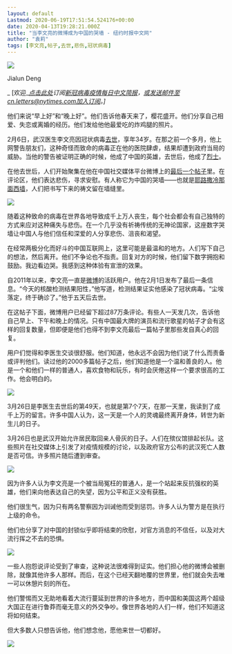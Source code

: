 ```yaml
---
layout: default
Lastmod: 2020-06-19T17:51:54.524176+00:00
date: 2020-04-13T19:28:21.000Z
title: "当李文亮的微博成为中国的哭墙 - 纽约时报中文网"
author: "袁莉"
tags: [李文亮,帖子,去世,悲伤,冠状病毒]
---
```


![](https://images.weserv.nl/?url=https%3A//static01.nyt.com/images/2020/04/09/business/09newworld/09newworld-master1050.jpg)

Jialun Deng

_ \[欢迎_[_点击此处_](https://sso.nytcn.me/email/?source=top-right)_订阅_[_新冠病毒疫情每日中文简报_](https://cn.nytimes.com/morning-brief/)_，或发送邮件至cn.letters@nytimes.com加入订阅。\]_

他们来说“早上好”和“晚上好”。他们告诉他春天来了，樱花盛开。他们分享自己相爱、失恋或离婚的经历。他们发给他他最爱吃的炸鸡腿的照片。

2月6日，武汉医生李文亮因冠状病毒[去世](https://cn.nytimes.com/china/20200207/li-wenliang-coronavirus/)，享年34岁。在那之前一个多月，他上网警告朋友们，这种奇怪而致命的病毒正在他的医院肆虐，结果却遭到政府当局的威胁。当他的警告被证明正确的时候，他成了中国的英雄，去世后，他成了[烈士](https://cn.nytimes.com/china/20200208/china-coronavirus-doctor-death/)。

在他去世后，人们开始聚集在他在中国社交媒体平台微博上的[最后一个帖子](https://www.weibo.com/1139098205/Is9M7taaY?filter=hot&root_comment_id=0&type=comment&sudaref=www.weibo.com&display=0&retcode=6102)里。在评论区，他们表达悲伤，寻求安慰。有人称它为中国的哭墙——也就是[耶路撒冷那面西墙](https://www.nytimes.com/2016/02/03/world/middleeast/new-western-wall-prayer-space-highlights-wider-divide-among-jews.html)，人们把书写下来的祷文留在墙缝里。

![](https://images.weserv.nl/?url=https%3A//static01.nyt.com/images/2020/04/13/multimedia/cn-c14newworld-inline1/cn-c14newworld-inline1-master1050.png)

随着这种致命的病毒在世界各地导致成千上万人丧生，每个社会都会有自己独特的方式来应对这种痛失与悲伤。在一个几乎没有祈祷传统的无神论国家，这座数字哭墙让中国人与他们信任和深爱的人分享悲伤、沮丧和渴望。

在经常两极分化而好斗的中国互联网上，这里可能是最温和的地方。人们写下自己的想法，然后离开。他们不争论也不指责。回复对方的时候，他们留下数字拥抱和鼓励。我边看边哭。我感到这种体验有宣泄的效果。

自2011年以来，李文亮一直是[微博](https://www.nytimes.com/2018/11/19/fashion/china-social-media-weibo-wechat.html)的活跃用户。他在2月1日发布了最后一条信息。“今天的核酸检测结果阳性，”他写道，检测结果证实他感染了冠状病毒。“尘埃落定，终于确诊了。”他于五天后去世。

在这帖子下面，微博用户已经留下超过87万条评论。有些人一天发几次，告诉他自己早上、下午和晚上的情况。只有中国最大牌的演员和流行歌星的帖子才会有这样的回复数量，但即便是他们也得不到李文亮最后一篇帖子里那些发自真心的回复。

用户们觉得和李医生交谈很舒服。他们知道，他永远不会因为他们说了什么而责备或评判他们。读过他的2000多篇帖子之后，他们知道他是一个温和善良的人。他是一个和他们一样的普通人，喜欢食物和玩乐，有时会厌倦这样一个要求很高的工作。他会明白的。

![](https://images.weserv.nl/?url=https%3A//static01.nyt.com/images/2020/04/13/multimedia/cn-c14newworld-inline2/cn-c14newworld-inline2-jumbo.png)

3月26日是李医生去世后的第49天，也就是第7个7天，在那一天里，我读到了成千上万的留言。许多中国人认为，这一天是一个人的灵魂最终离开身体，转世为新生儿的日子。

3月26日也是武汉开始允许居民取回亲人骨灰的日子。人们在殡仪馆排起长队。这些照片在社交媒体上引发了对疫情规模的讨论，以及政府官方公布的武汉死亡人数是否可信。许多照片随后遭到审查。

![](https://images.weserv.nl/?url=https%3A//static01.nyt.com/images/2020/04/13/multimedia/cn-c14newworld-inline3/cn-c14newworld-inline3-master1050.png)

因为许多人认为李文亮是一个被当局冤枉的普通人，是一个站起来反抗强权的英雄，他们来向他表达自己的失望，因为公平和正义没有获胜。

他们很生气，因为只有两名警察因为训诫他而受到惩罚。许多人认为警方是在执行上级的命令。

他们也分享了对中国的封锁似乎即将结束的欣慰，对官方消息的不信任，以及对大流行挥之不去的恐惧。

![](https://images.weserv.nl/?url=https%3A//static01.nyt.com/images/2020/04/13/multimedia/cn-c14newworld-inline4/cn-c14newworld-inline4-jumbo.png)

一些人抱怨说评论受到了审查，这种说法很难得到证实。他们担心他的微博会被删除，就像其他许多人那样。而后，在这个已经天翻地覆的世界里，他们就会失去唯一可以休憩片刻的所在。

他们警惕而又无助地看着大流行蔓延到世界的许多地方，而中国和美国这两个超级大国正在进行鲁莽而毫无意义的外交争吵。像世界各地的人们一样，他们不知道这将如何结束。

但大多数人只想告诉他，他们想念他，愿他来世一切都好。

![](https://images.weserv.nl/?url=https%3A//static01.nyt.com/images/2020/04/13/multimedia/cn-c14newworld-inline5/cn-c14newworld-inline5-master1050.png)

